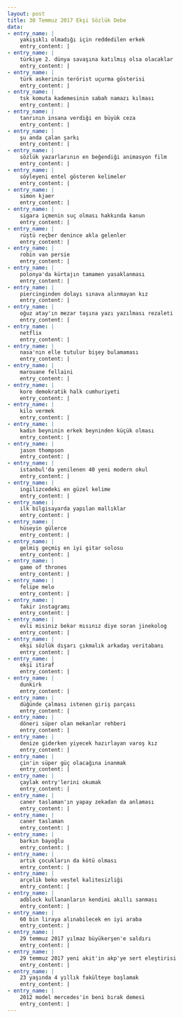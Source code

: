 ```yaml
---
layout: post
title: 30 Temmuz 2017 Ekşi Sözlük Debe
data:
- entry_name: |
    yakışıklı olmadığı için reddedilen erkek
    entry_content: |
- entry_name: |
    türkiye 2. dünya savaşına katılmış olsa olacaklar
    entry_content: |
- entry_name: |
    türk askerinin terörist uçurma gösterisi
    entry_content: |
- entry_name: |
    tsk komuta kademesinin sabah namazı kılması
    entry_content: |
- entry_name: |
    tanrının insana verdiği en büyük ceza
    entry_content: |
- entry_name: |
    şu anda çalan şarkı
    entry_content: |
- entry_name: |
    sözlük yazarlarının en beğendiği animasyon film
    entry_content: |
- entry_name: |
    söyleyeni entel gösteren kelimeler
    entry_content: |
- entry_name: |
    simon kjaer
    entry_content: |
- entry_name: |
    sigara içmenin suç olması hakkında kanun
    entry_content: |
- entry_name: |
    rüştü reçber denince akla gelenler
    entry_content: |
- entry_name: |
    robin van persie
    entry_content: |
- entry_name: |
    polonya'da kürtajın tamamen yasaklanması
    entry_content: |
- entry_name: |
    piercinginden dolayı sınava alınmayan kız
    entry_content: |
- entry_name: |
    oğuz atay'ın mezar taşına yazı yazılması rezaleti
    entry_content: |
- entry_name: |
    netflix
    entry_content: |
- entry_name: |
    nasa'nın elle tutulur bişey bulamaması
    entry_content: |
- entry_name: |
    marouane fellaini
    entry_content: |
- entry_name: |
    kore demokratik halk cumhuriyeti
    entry_content: |
- entry_name: |
    kilo vermek
    entry_content: |
- entry_name: |
    kadın beyninin erkek beyninden küçük olması
    entry_content: |
- entry_name: |
    jason thompson
    entry_content: |
- entry_name: |
    istanbul'da yenilenen 40 yeni modern okul
    entry_content: |
- entry_name: |
    ingilizcedeki en güzel kelime
    entry_content: |
- entry_name: |
    ilk bilgisayarda yapılan mallıklar
    entry_content: |
- entry_name: |
    hüseyin gülerce
    entry_content: |
- entry_name: |
    gelmiş geçmiş en iyi gitar solosu
    entry_content: |
- entry_name: |
    game of thrones
    entry_content: |
- entry_name: |
    felipe melo
    entry_content: |
- entry_name: |
    fakir instagramı
    entry_content: |
- entry_name: |
    evli misiniz bekar mısınız diye soran jinekolog
    entry_content: |
- entry_name: |
    ekşi sözlük dışarı çıkmalık arkadaş veritabanı
    entry_content: |
- entry_name: |
    ekşi itiraf
    entry_content: |
- entry_name: |
    dunkirk
    entry_content: |
- entry_name: |
    düğünde çalması istenen giriş parçası
    entry_content: |
- entry_name: |
    döneri süper olan mekanlar rehberi
    entry_content: |
- entry_name: |
    denize giderken yiyecek hazırlayan varoş kız
    entry_content: |
- entry_name: |
    çin'in süper güç olacağına inanmak
    entry_content: |
- entry_name: |
    çaylak entry'lerini okumak
    entry_content: |
- entry_name: |
    caner taslaman'ın yapay zekadan da anlaması
    entry_content: |
- entry_name: |
    caner taslaman
    entry_content: |
- entry_name: |
    barkın bayoğlu
    entry_content: |
- entry_name: |
    artık çocukların da kötü olması
    entry_content: |
- entry_name: |
    arçelik beko vestel kalitesizliği
    entry_content: |
- entry_name: |
    adblock kullananların kendini akıllı sanması
    entry_content: |
- entry_name: |
    60 bin liraya alınabilecek en iyi araba
    entry_content: |
- entry_name: |
    29 temmuz 2017 yılmaz büyükerşen'e saldırı
    entry_content: |
- entry_name: |
    29 temmuz 2017 yeni akit'in akp'ye sert eleştirisi
    entry_content: |
- entry_name: |
    23 yaşında 4 yıllık fakülteye başlamak
    entry_content: |
- entry_name: |
    2012 model mercedes'in beni bırak demesi
    entry_content: |
---
```

